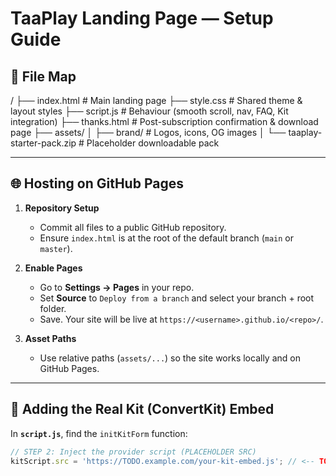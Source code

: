 # TaaPlay Landing Page — Setup Guide

## 📂 File Map
/
├── index.html # Main landing page
├── style.css # Shared theme & layout styles
├── script.js # Behaviour (smooth scroll, nav, FAQ, Kit integration)
├── thanks.html # Post-subscription confirmation & download page
├── assets/
│ ├── brand/ # Logos, icons, OG images
│ └── taaplay-starter-pack.zip # Placeholder downloadable pack

---

## 🌐 Hosting on GitHub Pages
1. **Repository Setup**
   - Commit all files to a public GitHub repository.
   - Ensure `index.html` is at the root of the default branch (`main` or `master`).

2. **Enable Pages**
   - Go to **Settings → Pages** in your repo.
   - Set **Source** to `Deploy from a branch` and select your branch + root folder.
   - Save. Your site will be live at `https://<username>.github.io/<repo>/`.

3. **Asset Paths**
   - Use relative paths (`assets/...`) so the site works locally and on GitHub Pages.

---

## 🔌 Adding the Real Kit (ConvertKit) Embed
In **`script.js`**, find the `initKitForm` function:

```js
// STEP 2: Inject the provider script (PLACEHOLDER SRC)
kitScript.src = 'https://TODO.example.com/your-kit-embed.js'; // <-- TODO: replace

